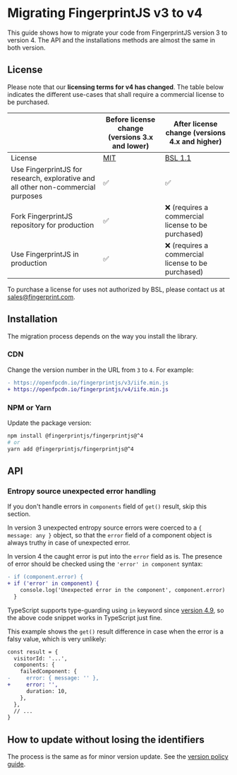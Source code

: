 # Migrating FingerprintJS v3 to v4

This guide shows how to migrate your code from FingerprintJS version 3 to version 4.
The API and the installations methods are almost the same in both version.

## License

Please note that our **licensing terms for v4 has changed**. The table below indicates the different use-cases that shall require a commercial license to be purchased.

| | Before license change (versions 3.x and lower) | After license change (versions 4.x and higher) |
|----------|----------|----------|
| License | [MIT](https://opensource.org/license/mit/) | [BSL 1.1](../../LICENSE) |
| Use FingerprintJS for research, explorative and all other non-commercial purposes | ✅ | ✅ |
| Fork FingerprintJS repository for production | ✅ | ❌ (requires a commercial license to be purchased) |
| Use FingerprintJS in production | ✅ | ❌ (requires a commercial license to be purchased) |

To purchase a license for uses not authorized by BSL, please contact us at [sales@fingerprint.com](mailto:sales@fingerprint.com?subject=Interested%20in%20FingerprintJS%20commercial%20license).

## Installation

The migration process depends on the way you install the library.

### CDN

Change the version number in the URL from `3` to `4`. For example:

```diff
- https://openfpcdn.io/fingerprintjs/v3/iife.min.js
+ https://openfpcdn.io/fingerprintjs/v4/iife.min.js
```

### NPM or Yarn

Update the package version:

```bash
npm install @fingerprintjs/fingerprintjs@^4
# or
yarn add @fingerprintjs/fingerprintjs@^4
```

## API

### Entropy source unexpected error handling

If you don't handle errors in `components` field of `get()` result, skip this section.

In version 3 unexpected entropy source errors were coerced to a `{ message: any }` object,
so that the `error` field of a component object is always truthy in case of unexpected error.

In version 4 the caught error is put into the `error` field as is.
The presence of error should be checked using the `'error' in component` syntax:

```diff
- if (component.error) {
+ if ('error' in component) {
    console.log('Unexpected error in the component', component.error)
  }
```

TypeScript supports type-guarding using `in` keyword since [version 4.9](https://devblogs.microsoft.com/typescript/announcing-typescript-4-9/#in-narrowing),
so the above code snippet works in TypeScript just fine.

This example shows the `get()` result difference in case when the error is a falsy value, which is very unlikely:

```diff
const result = {
  visitorId: '...',
  components: {
    failedComponent: {
-     error: { message: '' },
+     error: '',
      duration: 10,
    },
  },
  // ...
}
```

## How to update without losing the identifiers

The process is the same as for minor version update.
See the [version policy guide](../version_policy.md#how-to-update-without-losing-the-identifiers).

